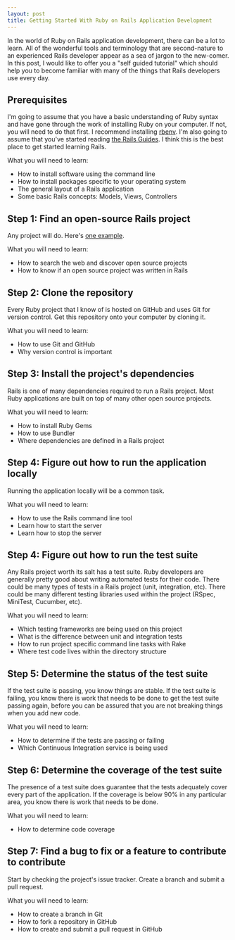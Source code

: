 ```yaml
---
layout: post
title: Getting Started With Ruby on Rails Application Development
---
```


In the world of Ruby on Rails application development, there can be a lot to learn. All of the wonderful tools and terminology that are second-nature to an experienced Rails developer appear as a sea of jargon to the new-comer. In this post, I would like to offer you a "self guided tutorial" which should help you to become familiar with many of the things that Rails developers use every day.

## Prerequisites
I'm going to assume that you have a basic understanding of Ruby syntax and have gone through the work of installing Ruby on your computer. If not, you will need to do that first. I recommend installing [rbenv](https://github.com/sstephenson/rbenv). I'm also going to assume that you've started reading [the Rails Guides](http://guides.rubyonrails.org/getting_started.html). I think this is the best place to get started learning Rails.

What you will need to learn:
* How to install software using the command line
* How to install packages specific to your operating system
* The general layout of a Rails application
* Some basic Rails concepts: Models, Views, Controllers

## Step 1: Find an open-source Rails project
Any project will do. Here's [one example](https://github.com/ruby-rcade/RubyGameDev.com).

What you will need to learn:
* How to search the web and discover open source projects
* How to know if an open source project was written in Rails

## Step 2: Clone the repository
Every Ruby project that I know of is hosted on GitHub and uses Git for version control. Get this repository onto your computer by cloning it.

What you will need to learn:
* How to use Git and GitHub
* Why version control is important

## Step 3: Install the project's dependencies
Rails is one of many dependencies required to run a Rails project. Most Ruby applications are built on top of many other open source projects.

What you will need to learn:
* How to install Ruby Gems
* How to use Bundler
* Where dependencies are defined in a Rails project

## Step 4: Figure out how to run the application locally
Running the application locally will be a common task.

What you will need to learn:
* How to use the Rails command line tool
* Learn how to start the server
* Learn how to stop the server

## Step 4: Figure out how to run the test suite
Any Rails project worth its salt has a test suite. Ruby developers are generally pretty good about writing automated tests for their code. There could be many types of tests in a Rails project (unit, integration, etc). There could be many different testing libraries used within the project (RSpec, MiniTest, Cucumber, etc).

What you will need to learn:
* Which testing frameworks are being used on this project
* What is the difference between unit and integration tests
* How to run project specific command line tasks with Rake
* Where test code lives within the directory structure

## Step 5: Determine the status of the test suite
If the test suite is passing, you know things are stable. If the test suite is failing, you know there is work that needs to be done to get the test suite passing again, before you can be assured that you are not breaking things when you add new code.

What you will need to learn:
* How to determine if the tests are passing or failing
* Which Continuous Integration service is being used

## Step 6: Determine the coverage of the test suite
The presence of a test suite does guarantee that the tests adequately cover every part of the application. If the coverage is below 90% in any particular area, you know there is work that needs to be done.

What you will need to learn:
* How to determine code coverage

## Step 7: Find a bug to fix or a feature to contribute to contribute
Start by checking the project's issue tracker. Create a branch and submit a pull request.

What you will need to learn:
* How to create a branch in Git
* How to fork a repository in GitHub
* How to create and submit a pull request in GitHub

